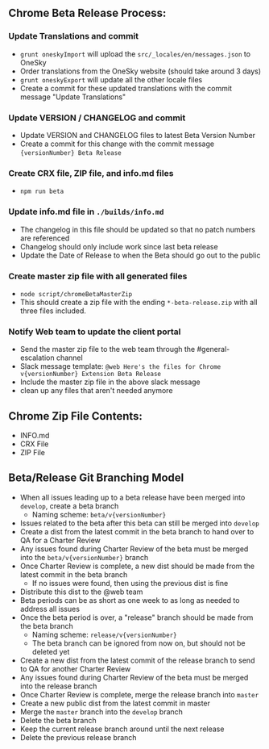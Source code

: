 ## Chrome Beta Release Process:

###  Update Translations and commit
- `grunt oneskyImport` will upload the `src/_locales/en/messages.json` to OneSky
- Order translations from the OneSky website (should take around 3 days)
- `grunt oneskyExport` will update all the other locale files
- Create a commit for these updated translations with the commit message "Update Translations"

###  Update VERSION / CHANGELOG and commit
- Update VERSION and CHANGELOG files to latest Beta Version Number
- Create a commit for this change with the commit message `{versionNumber} Beta Release`

###  Create CRX file, ZIP file, and info.md files
- `npm run beta`

###  Update info.md file in `./builds/info.md`
- The changelog in this file should be updated so that no patch numbers are referenced
- Changelog should only include work since last beta release
- Update the Date of Release to when the Beta should go out to the public

### Create master zip file with all generated files
- `node script/chromeBetaMasterZip`
- This should create a zip file with the ending `*-beta-release.zip` with all three files included.

### Notify Web team to update the client portal
- Send the master zip file to the web team through the #general-escalation channel
- Slack message template: `@web Here's the files for Chrome v{versionNumber} Extension Beta Release`
- Include the master zip file in the above slack message
- clean up any files that aren't needed anymore


## Chrome Zip File Contents:
- INFO.md
- CRX File
- ZIP File


## Beta/Release Git Branching Model
- When all issues leading up to a beta release have been merged into `develop`, create a beta branch
  - Naming scheme: `beta/v{versionNumber}`
- Issues related to the beta after this beta can still be merged into `develop`
- Create a dist from the latest commit in the beta branch to hand over to QA for a Charter Review
- Any issues found during Charter Review of the beta must be merged into the `beta/v{versionNumber}` branch
- Once Charter Review is complete, a new dist should be made from the latest commit in the beta branch
  - If no issues were found, then using the previous dist is fine
- Distribute this dist to the @web team
- Beta periods can be as short as one week to as long as needed to address all issues
- Once the beta period is over, a "release" branch should be made from the beta branch
  - Naming scheme: `release/v{versionNumber}`
  - The beta branch can be ignored from now on, but should not be deleted yet
- Create a new dist from the latest commit of the release branch to send to QA for another Charter Review
- Any issues found during Charter Review of the beta must be merged into the release branch
- Once Charter Review is complete, merge the release branch into `master`
- Create a new public dist from the latest commit in master
- Merge the `master` branch into the `develop` branch
- Delete the beta branch
- Keep the current release branch around until the next release
- Delete the previous release branch
